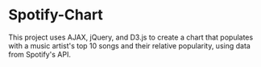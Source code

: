 # Spotify-Chart


This project uses AJAX, jQuery, and D3.js to create a chart that populates with a music artist's top 10 songs and their relative popularity, using data from Spotify's API. 
